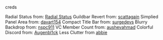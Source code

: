 creds

Radial Status from: [Radial Status](https://github.com/DiscordStyles/RadialStatus)
Guildbar Revert from: [scattagain](https://github.com/scattagain/VencordStuff)
Simplied Panel Area from: [davart154](https://github.com/davart154/Themes)
Compact Title Bar from: [surgedevs](https://github.com/chloecinders/visual-refresh-compact-title-bar)
Blurry Backdrop from: [nspc911](https://github.com/NSPC911/themes)
VC Member Count from: [aushevahmad](https://github.com/AushevAhmad/awesome-css)
Colorful Discord from: [Augenbl1ck](https://github.com/Augenbl1ck/Discord-Styles)
Less Clutter from [abbie](https://github.com/abbie/discord-css)
